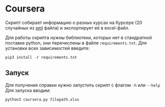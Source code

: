 # Coursera
Скрипт собирает информацию о разных курсах на Курсере (20 случайных из [xml](https://www.coursera.org/sitemap~www~courses.xml) файла) и экспортирует её в excel-файл.

Для работы скрипта нужны библиотеки, которых нет в стандратной поставке python, они перечислены в файле `requirements.txt`. Для установки всех зависимостей введите:
```python
pip3 install -r requirements.txt
``` 

## Запуск
Для получения справки нужно запустить скрипт с флагом `-h` или `--help`
Для запуска вводим:
```python
python3 coursera.py filepath.xlsx
```
